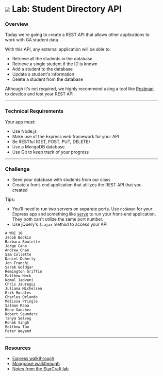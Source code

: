 # ![](https://ga-dash.s3.amazonaws.com/production/assets/logo-9f88ae6c9c3871690e33280fcf557f33.png) Lab: Student Directory API

### Overview

Today we're going to create a REST API that allows other applications to work with GA student data. 

With this API, any external application will be able to: 

- Retrieve all the students in the database 
- Retrieve a single student if the ID is known 
- Add a student to the database 
- Update a student's information 
- Delete a student from the database 

Although it's not required, we highly recommend using a tool like [Postman](https://chrome.google.com/webstore/detail/postman/fhbjgbiflinjbdggehcddcbncdddomop?hl=en) to develop and test your REST API. 

---

### Technical Requirements

Your app must:

- Use Node.js
- Make use of the Express web framework for your API 
- Be RESTful (GET, POST, PUT, DELETE)
- Use a MongoDB database 
- Use Git to keep track of your progress

---

### Challenge

* Seed your database with students from our class
* Create a front-end application that utilizes the REST API that you created 

Tips: 

- You'll need to run two servers on separate ports. Use `nodemon` for your Express app and something like [serve](https://www.npmjs.com/package/serve) to run your front-end application. They both can't utilize the same port number. 
- Use jQuery's `$.ajax` method to access your API 

```
# WDI 10
Jacob Bodkin
Barbara Boutette
Jorge Cano
Andrew Chan
Sam Collette
Daniel Doherty
Jon Franchi
Sarah Goldgar
Remington Griffin
Matthew Heck
Komal Jadvani
Chris Jauregui
Juliana Michelsen
Erik Morales
Charles Orlando
Melissa Pringle
Salman Rana
Rene Sanchez
Robert Saunders
Tanya Selvog
Ronak Singh
Matthew Tan
Peter Weyand
```

---

### Resources

- [Express walkthrough](https://github.com/wdi-atx-10/class/blob/master/w04/d02/morning/README.md) 
- [Mongoose walkthrough](https://github.com/wdi-atx-10/class/blob/master/w04/d03/morning/readme.md)
- [Notes from the StarCraft lab](https://github.com/wdi-atx-10/class/blob/master/w04/d03/afternoon/instructor/README.md)
